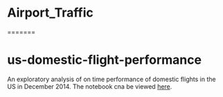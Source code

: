 # Airport_Traffic
=======
# us-domestic-flight-performance

An exploratory analysis of on time performance of domestic flights in the US in December 2014. The notebook cna be viewed [here](http://nbviewer.jupyter.org/github/osemer01/us-domestic-flight-performance/blob/master/flights.ipynb).
